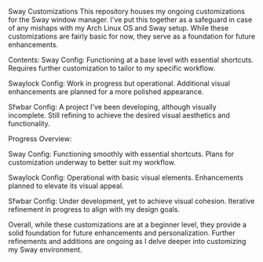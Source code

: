 Sway Customizations
This repository houses my ongoing customizations for the Sway window manager. I've put this together as a safeguard in case of any mishaps with my Arch Linux OS and Sway setup. While these customizations are fairly basic for now, they serve as a foundation for future enhancements.

Contents:
Sway Config:
Functioning at a base level with essential shortcuts.
Requires further customization to tailor to my specific workflow.

Swaylock Config:
Work in progress but operational.
Additional visual enhancements are planned for a more polished appearance.

Sfwbar Config:
A project I've been developing, although visually incomplete.
Still refining to achieve the desired visual aesthetics and functionality.

Progress Overview:

Sway Config:
Functioning smoothly with essential shortcuts.
Plans for customization underway to better suit my workflow.

Swaylock Config:
Operational with basic visual elements.
Enhancements planned to elevate its visual appeal.

Sfwbar Config:
Under development, yet to achieve visual cohesion.
Iterative refinement in progress to align with my design goals.


Overall, while these customizations are at a beginner level, they provide a solid foundation for future enhancements and personalization. Further refinements and additions are ongoing as I delve deeper into customizing my Sway environment.
